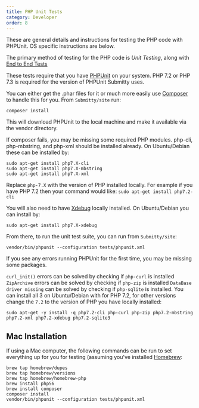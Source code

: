 ```yaml
---
title: PHP Unit Tests
category: Developer
order: 8
---
```


These are general details and instructions for testing the PHP code
with PHPUnit. OS specific instructions are below.

The primary method of testing for the PHP code is _Unit Testing_, along
with [End to End Tests](end_to_end_tests.md)

These tests require that you have
[PHPUnit](https://phpunit.de/) on your system. PHP 7.2 or PHP 7.3 is 
required for the version of PHPUnit Submitty uses.

You can either get the .phar files for it or much more easily use
[Composer](https://getcomposer.org/) to handle this for you. From 
`Submitty/site` run:

```
composer install
```

This will download PHPUnit to the local machine
and make it available via the vendor directory.

If composer fails, you may be missing some required PHP modules.
php-cli, php-mbstring, and php-xml should be installed already. 
On Ubuntu/Debian these can be installed by:
```
sudo apt-get install php7.X-cli
sudo apt-get install php7.X-mbstring
sudo apt-get install php7.X-xml
```
Replace `php-7.X` with the version of PHP installed locally. For example
if you have PHP 7.2 then your command would like: `sudo apt-get install php7.2-cli`

You will also need to have [Xdebug](https://xdebug.org/) locally installed.
On Ubuntu/Debian you can install by:
```
sudo apt-get install php7.X-xdebug
``` 

From there, to run the unit test suite, you can run from `Submitty/site`:

```
vendor/bin/phpunit --configuration tests/phpunit.xml
```
If you see any errors running PHPUnit for the first time, you may be 
missing some packages. 

`curl_init()` errors can be solved by checking if `php-curl` is installed
`ZipArchive` errors can be solved by checking if `php-zip` is installed
`DataBase driver missing` can be solved by checking if `php-sqlite` is installed.
You can install all 3 on Ubuntu/Debian with for PHP 7.2, for other versions
change the `7.2` to the version of PHP you have locally installed:
```
sudo apt-get -y install -q php7.2-cli php-curl php-zip php7.2-mbstring php7.2-xml php7.2-xdebug php7.2-sqlite3
```
## Mac Installation

If using a Mac computer, the following commands can be run to set
everything up for you for testing (assuming you've installed
[Homebrew](https://brew.sh/):

```
brew tap homebrew/dupes
brew tap homebrew/versions
brew tap homebrew/homebrew-php
brew install php56
brew install composer
composer install
vendor/bin/phpunit --configuration tests/phpunit.xml
```
